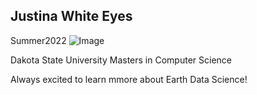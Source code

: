 ## Justina White Eyes

Summer2022
![Image](https://github.com/Justina0221/Justina0221-esiil-stars-webpage/assets/90864426/2bc79d71-3e11-4f49-86b4-06e3c4307dd6)


 Dakota State University 
 Masters in Computer Science


 Always excited to learn mmore about Earth Data Science!
